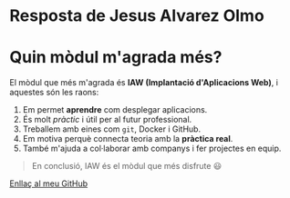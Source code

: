 # Resposta de Jesus Alvarez Olmo
# Quin mòdul m'agrada més?

El mòdul que més m'agrada és **IAW (Implantació d'Aplicacions Web)**, i aquestes són les raons:

1. Em permet **aprendre** com desplegar aplicacions.
2. És molt _pràctic_ i útil per al futur professional.
3. Treballem amb eines com `git`, Docker i GitHub.
4. Em motiva perquè connecta teoria amb la **pràctica real**.
5. També m'ajuda a col·laborar amb companys i fer projectes en equip.

> En conclusió, IAW és el mòdul que més disfrute 😃

[Enllaç al meu GitHub](https://github.com/JesusKernel)
